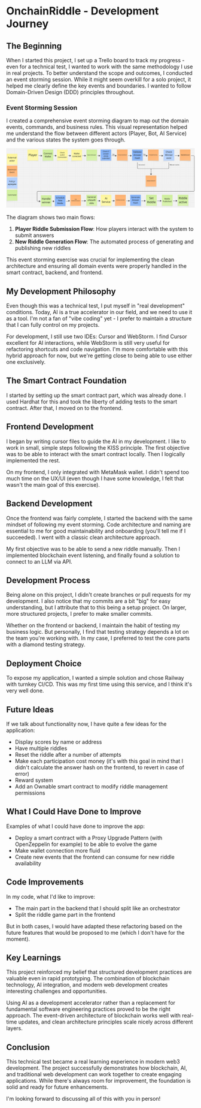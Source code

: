# OnchainRiddle - Development Journey

## The Beginning

When I started this project, I set up a Trello board to track my progress - even for a technical test, I wanted to work with the same methodology I use in real projects. To better understand the scope and outcomes, I conducted an event storming session. While it might seem overkill for a solo project, it helped me clearly define the key events and boundaries. I wanted to follow Domain-Driven Design (DDD) principles throughout.

### Event Storming Session

I created a comprehensive event storming diagram to map out the domain events, commands, and business rules. This visual representation helped me understand the flow between different actors (Player, Bot, AI Service) and the various states the system goes through.

![Event Storming Diagram](On-chain-Riddle-EventStorming.png)

The diagram shows two main flows:
1. **Player Riddle Submission Flow**: How players interact with the system to submit answers
2. **New Riddle Generation Flow**: The automated process of generating and publishing new riddles

This event storming exercise was crucial for implementing the clean architecture and ensuring all domain events were properly handled in the smart contract, backend, and frontend.

## My Development Philosophy

Even though this was a technical test, I put myself in "real development" conditions. Today, AI is a true accelerator in our field, and we need to use it as a tool. I'm not a fan of "vibe coding" yet - I prefer to maintain a structure that I can fully control on my projects.

For development, I still use two IDEs: Cursor and WebStorm. I find Cursor excellent for AI interactions, while WebStorm is still very useful for refactoring shortcuts and code navigation. I'm more comfortable with this hybrid approach for now, but we're getting close to being able to use either one exclusively.

## The Smart Contract Foundation

I started by setting up the smart contract part, which was already done. I used Hardhat for this and took the liberty of adding tests to the smart contract. After that, I moved on to the frontend.

## Frontend Development

I began by writing cursor files to guide the AI in my development. I like to work in small, simple steps following the KISS principle. The first objective was to be able to interact with the smart contract locally. Then I logically implemented the rest.

On my frontend, I only integrated with MetaMask wallet. I didn't spend too much time on the UX/UI (even though I have some knowledge, I felt that wasn't the main goal of this exercise).

## Backend Development

Once the frontend was fairly complete, I started the backend with the same mindset of following my event storming. Code architecture and naming are essential to me for good maintainability and onboarding (you'll tell me if I succeeded). I went with a classic clean architecture approach.

My first objective was to be able to send a new riddle manually. Then I implemented blockchain event listening, and finally found a solution to connect to an LLM via API.

## Development Process

Being alone on this project, I didn't create branches or pull requests for my development. I also notice that my commits are a bit "big" for easy understanding, but I attribute that to this being a setup project. On larger, more structured projects, I prefer to make smaller commits.

Whether on the frontend or backend, I maintain the habit of testing my business logic. But personally, I find that testing strategy depends a lot on the team you're working with. In my case, I preferred to test the core parts with a diamond testing strategy.

## Deployment Choice

To expose my application, I wanted a simple solution and chose Railway with turnkey CI/CD. This was my first time using this service, and I think it's very well done.

## Future Ideas

If we talk about functionality now, I have quite a few ideas for the application:

- Display scores by name or address
- Have multiple riddles
- Reset the riddle after a number of attempts
- Make each participation cost money (it's with this goal in mind that I didn't calculate the answer hash on the frontend, to revert in case of error)
- Reward system
- Add an Ownable smart contract to modify riddle management permissions

## What I Could Have Done to Improve

Examples of what I could have done to improve the app:
- Deploy a smart contract with a Proxy Upgrade Pattern (with OpenZeppelin for example) to be able to evolve the game
- Make wallet connection more fluid
- Create new events that the frontend can consume for new riddle availability

## Code Improvements

In my code, what I'd like to improve:
- The main part in the backend that I should split like an orchestrator
- Split the riddle game part in the frontend

But in both cases, I would have adapted these refactoring based on the future features that would be proposed to me (which I don't have for the moment).

## Key Learnings

This project reinforced my belief that structured development practices are valuable even in rapid prototyping. The combination of blockchain technology, AI integration, and modern web development creates interesting challenges and opportunities.

Using AI as a development accelerator rather than a replacement for fundamental software engineering practices proved to be the right approach. The event-driven architecture of blockchain works well with real-time updates, and clean architecture principles scale nicely across different layers.

## Conclusion

This technical test became a real learning experience in modern web3 development. The project successfully demonstrates how blockchain, AI, and traditional web development can work together to create engaging applications. While there's always room for improvement, the foundation is solid and ready for future enhancements.

I'm looking forward to discussing all of this with you in person!